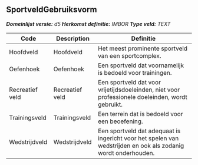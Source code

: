 ﻿## SportveldGebruiksvorm

*__Domeinlijst versie:__ d5*
*__Herkomst definitie:__ IMBOR*
*__Type veld:__ TEXT*

|__Code__ |__Description__ |__Definitie__	|
|	---	|	---	|   ---	| 
| Hoofdveld | Hoofdveld | Het meest prominente sportveld van een sportcomplex. |
| Oefenhoek | Oefenhoek | Een sportveld dat voornamelijk is bedoeld voor trainingen. |
| Recreatief veld | Recreatief veld | Een sportveld dat voor vrijetijdsdoeleinden, niet voor professionele doeleinden, wordt gebruikt. |
| Trainingsveld | Trainingsveld | Een terrein dat is bedoeld voor een beoefening. |
| Wedstrijdveld | Wedstrijdveld | Een sportveld dat adequaat is ingericht voor het spelen van wedstrijden en ook als zodanig wordt onderhouden. |
